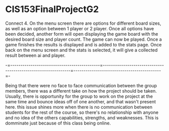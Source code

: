 # CIS153FinalProjectG2

   Connect 4. On the menu screen there are options for different board sizes, as well as an option between 1 player or 2 player. Once all options have been decided, another form will open displaying the game board with the desired board size and player count. The game can now be played. Once a game finishes the results is displayed and is added to the stats page. Once back on the menu screen and the stats is selected, it will give a collected result between ai and player.
  
  -=--------------------------------------------=--------------------------------------------------------------=-------------------------------------------=-
  
   Being that there were no face to face communication between the group members, there was a different take on how the project should be taken. Usually, there is opportunity for the group to work on the project at the same time and bounce ideas off of one another, and that wasn't present here. this issue shines more when there is no communication between students for the rest of the course, so there's no relationship with anyone and no idea of the others capabilities, strengths, and weaknesses. This is domminate just because of this class being online.
